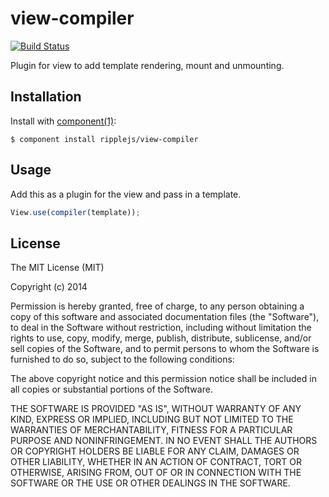 
# view-compiler

[![Build Status](https://travis-ci.org/ripplejs/view-compiler.png?branch=master)](https://travis-ci.org/ripplejs/view-compiler)

  Plugin for view to add template rendering, mount and unmounting.


## Installation

  Install with [component(1)](http://component.io):

    $ component install ripplejs/view-compiler

## Usage

Add this as a plugin for the view and pass in a template.

```js
View.use(compiler(template));
```

## License

  The MIT License (MIT)

  Copyright (c) 2014 <copyright holders>

  Permission is hereby granted, free of charge, to any person obtaining a copy
  of this software and associated documentation files (the "Software"), to deal
  in the Software without restriction, including without limitation the rights
  to use, copy, modify, merge, publish, distribute, sublicense, and/or sell
  copies of the Software, and to permit persons to whom the Software is
  furnished to do so, subject to the following conditions:

  The above copyright notice and this permission notice shall be included in
  all copies or substantial portions of the Software.

  THE SOFTWARE IS PROVIDED "AS IS", WITHOUT WARRANTY OF ANY KIND, EXPRESS OR
  IMPLIED, INCLUDING BUT NOT LIMITED TO THE WARRANTIES OF MERCHANTABILITY,
  FITNESS FOR A PARTICULAR PURPOSE AND NONINFRINGEMENT. IN NO EVENT SHALL THE
  AUTHORS OR COPYRIGHT HOLDERS BE LIABLE FOR ANY CLAIM, DAMAGES OR OTHER
  LIABILITY, WHETHER IN AN ACTION OF CONTRACT, TORT OR OTHERWISE, ARISING FROM,
  OUT OF OR IN CONNECTION WITH THE SOFTWARE OR THE USE OR OTHER DEALINGS IN
  THE SOFTWARE.